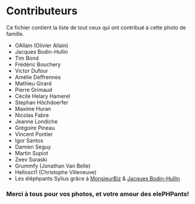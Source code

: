 # Contributeurs
Ce fichier contient la liste de tout ceux qui ont contribué à cette photo de famille. 

+ OAllain (Olivier Allain)
+ Jacques Bodin-Hullin
+ Tim Bond
+ Frédéric Bouchery
+ Victor Dufour
+ Amélie Deffrennes
+ Mathieu Girard
+ Pierre Grimaud
+ Cécile Helary Hamerel
+ Stephan Höchdoerfer
+ Maxime Huran
+ Nicolas Fabre
+ Jeanne Londiche
+ Grégoire Pineau
+ Vincent Pontier
+ Igor Santos
+ Damien Seguy
+ Martin Supiot
+ Zeev Suraski
+ Grummfy (Jonathan Van Belle)
+ Hellosct1 (Christophe Villeneuve)
+ Les éléphpants Sylius grâce à [MonsieurBiz](https://twitter.com/monsieurbiz) & [Jacques Bodin-Hullin](https://github.com/jacquesbh)

### Merci à tous pour vos photos, et votre amour des elePHPants! 
